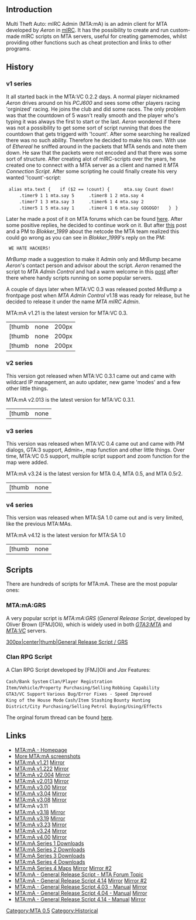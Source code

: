 Introduction
------------

Multi Theft Auto: mIRC Admin (MTA:mA) is an admin client for MTA developed by *Aeron* in [mIRC](http://www.mirc.com). It has the possibility to create and run custom-made mIRC scripts on MTA servers, useful for creating gamemodes, whilst providing other functions such as cheat protection and links to other programs.

History
-------

### v1 series

It all started back in the MTA:VC 0.2.2 days. A normal player nicknamed *Aeron* drives around on his *PCJ600* and sees some other players racing 'orginized' racing. He joins the club and did some races. The only problem was that the countdown of 5 wasn't really smooth and the player who's typing it was always the first to start or the last. *Aeron* wondered if there was not a possibility to get some sort of script running that does the countdown that gets triggerd with '!count'. After some searching he realized there was no such ability. Therefore he decided to make his own. With use of *Ethereal* he sniffed around in the packets that MTA sends and note them down. He saw that the packets were not encoded and that there was some sort of structure. After creating alot of mIRC-scripts over the years, he created one to connect with a MTA server as a client and named it *MTA Connection Script*. After some scripting he could finally create his very wanted '!count'-script:

` alias mta.text {`
`   if ($2 == !count) {`
`     mta.say Count down!`
`     .timer9 1 1 mta.say 5`
`     .timer8 1 2 mta.say 4`
`     .timer7 1 3 mta.say 3`
`     .timer6 1 4 mta.say 2`
`     .timer5 1 5 mta.say 1`
`     .timer4 1 6 mta.say GOGOGO!`
`   }`
` }`

Later he made a post of it on MTA forums which can be found [here](http://forum.mtasa.com/viewtopic.php?t=5362). After some positive replies, he decided to continue work on it. But after [this](http://forum.mtasa.com/viewtopic.php?p=53791) post and a PM to *Blokker\_1999* about the netcode the MTA team realized this could go wrong as you can see in *Blokker\_1999*'s reply on the PM:

` WE HATE HACKERS!`

*MrBump* made a suggestion to make it Admin only and *MrBump* became *Aeron*'s contact person and advisor about the script. *Aeron* renamed the script to *MTA Admin Control* and had a warm welcome in this [post](http://forum.mtasa.com/viewtopic.php?p=54788) after there where handy scripts running on some popular servers.

A couple of days later when MTA:VC 0.3 was released posted *MrBump* a frontpage post when *MTA Admin Control* v1.18 was ready for release, but he decided to release it under the name *MTA mIRC Admin*.

MTA:mA v1.21 is the latest version for MTA:VC 0.3.

|                                                                                 |                                                                                 |                                                                                                    |
|---------------------------------------------------------------------------------|---------------------------------------------------------------------------------|----------------------------------------------------------------------------------------------------|
| [thumb|none|200px|MTA Connection Script v0.1](/docs/image:mtacs01.gif.md "wikilink") | [thumb|none|200px|MTA Connection Script v0.2](/Image:MTACS02.GIF.md "wikilink") | [thumb|none|200px|Scripting component of MTA Admin control v0.1](/Image:MTACS03.gif.md "wikilink") |
| [thumb|none|200px|MTA Admin Control v0.1](/docs/image:mtama01.gif.md "wikilink")     | [thumb|none|200px|MTA Admin Control v0.2](/Image:MTAMA02.gif.md "wikilink")     | [thumb|none|200px|MTA mIRC Admin v1.12](/Image:MTAMA112.gif.md "wikilink")                         |
| [thumb|none|200px|MTA mIRC Admin v1.20](/docs/image:mtama120.gif.md "wikilink")      | [thumb|none|200px|MTA mIRC Admin v1.221](/Image:MTAMA1221.gif.md "wikilink")    | [thumb|none|200px|MTA mIRC Admin v1.222](/Image:MTAMA1222.gif.md "wikilink")                       |

### v2 series

This version got released when MTA:VC 0.3.1 came out and came with wildcard IP management, an auto updater, new game 'modes' and a few other little things.

MTA:mA v2.013 is the latest version for MTA:VC 0.3.1.

|                                                                                |                                                                              |
|--------------------------------------------------------------------------------|------------------------------------------------------------------------------|
| [thumb|none|200px|MTA mIRC Admin v2.0 Alpha](/docs/image:mtama2a.gif.md "wikilink") | [thumb|none|200px|MTA mIRC Admin v2.005](/Image:MTAMA2005.gif.md "wikilink") |

### v3 series

This version was released when MTA:VC 0.4 came out and came with PM dialogs, GTA:3 support, Admin+, map function and other little things. Over time, MTA:VC 0.5 support, multiple script support and zoom function for the map were added.

MTA:mA v3.24 is the latest version for MTA 0.4, MTA 0.5, and MTA 0.5r2.

|                                                                         |                                                                            |
|-------------------------------------------------------------------------|----------------------------------------------------------------------------|
| [thumb|none|200px|MTA mIRC Admin v3.24](/docs/image:mtama.jpg.md "wikilink") | [thumb|none|200px|MTA mIRC Admin v3.07](/Image:MTAMA307.gif.md "wikilink") |

### v4 series

This version was released when MTA:SA 1.0 came out and is very limited, like the previous MTA:MAs.

MTA:mA v4.12 is the latest version for MTA:SA 1.0

|                                                                            |                                                                                             |
|----------------------------------------------------------------------------|---------------------------------------------------------------------------------------------|
| [thumb|none|200px|MTA mIRC Admin v4.06](/docs/image:mtama406.png.md "wikilink") | [thumb|none|200px|Map component of MTA mIRC Admin v4.12](/Image:MTAMA412.png.md "wikilink") |

Scripts
-------

There are hundreds of scripts for MTA:mA. These are the most popular ones:

### MTA:mA:GRS

A very popular script is *MTA:mA:GRS* (*General Release Script*, developed by Oliver Brown (\[FMJ\]Oli), which is widely used in both *[GTA3:MTA](/docs/gta3mta_0.5.md "wikilink")* and *[MTA:VC](/MTAVC_0.5.md "wikilink")* servers.

[300px|center|thumb|General Release Script / GRS](/docs/image:grs.jpg.md "wikilink")

### Clan RPG Script

A Clan RPG Script developed by \[FMJ\]Oli and *Jax* Features:

`Cash/Bank System`
`Clan/Player Registration`
`Item/Vehicle/Property Purchasing/Selling`
`Robbing Capability`
`GTA3/VC Support`
`Various Bug/Error Fixes - Speed Improved`
`King of the House Mode`
`Cash/Item Stashing`
`Bounty Hunting`
`District/City Purchasing/Selling`
`Petrol Buying/Using/Effects `

The orginal forum thread can be found [here](http://forum.mtasa.com/viewtopic.php?t=11562).

Links
-----

-   [MTA:mA - Homepage](http://home.deds.nl/~aeron/)
-   [More MTA:mA screenshots](http://files.mtasa.com/web/mtama_history/)
-   [MTA:mA v1.21](http://files.mtasa.com/apps/tools/MTAmA/MTAmA121.zip) [Mirror](http://www.projectredivivus.com/files/tools/MTAmA/MTAmA121.zip)
-   [MTA:mA v1.222](http://files.mtasa.com/apps/tools/MTAmA/MTAmA1222.zip) [Mirror](http://home.deds.nl/~aeron/mtama/1.0/MTAMA1222.rar)
-   [MTA:mA v2.004](http://files.mtasa.com/apps/tools/MTAmA/MTAmA2004.zip) [Mirror](http://www.projectredivivus.com/files/tools/MTAmA/MTAmA2004.zip)
-   [MTA:mA v2.013](http://files.mtasa.com/apps/tools/MTAmA/MTAmA2013.zip) [Mirror](http://home.deds.nl/~aeron/mtama/2.0/MTAMA2013.rar)
-   [MTA:mA v3.00](http://files.mtasa.com/apps/tools/MTAmA/MTAmA300.zip) [Mirror](http://www.projectredivivus.com/files/tools/MTAmA/MTAmA300.zip)
-   [MTA:mA v3.04](http://files.mtasa.com/apps/tools/MTAmA/MTAmA304.zip) [Mirror](http://www.projectredivivus.com/files/tools/MTAmA/MTAmA304.zip)
-   [MTA:mA v3.08](http://files.mtasa.com/apps/tools/MTAmA/MTAmA308.zip) [Mirror](http://www.projectredivivus.com/files/tools/MTAmA/MTAmA308.zip)
-   MTA:mA v3.11
-   [MTA:mA v3.18](http://files.mtasa.com/apps/tools/MTAmA/MTAmA318.zip) [Mirror](http://www.projectredivivus.com/files/tools/MTAmA/MTAmA318.zip)
-   [MTA:mA v3.19](http://files.mtasa.com/apps/tools/MTAmA/MTAmA319.zip) [Mirror](http://www.projectredivivus.com/files/tools/MTAmA/MTAmA319.zip)
-   [MTA:mA v3.23](http://files.mtasa.com/apps/tools/MTAmA/MTAmA323.zip) [Mirror](http://www.projectredivivus.com/files/tools/MTAmA/MTAmA323.zip)
-   [MTA:mA v3.24](http://files.mtasa.com/apps/tools/MTAmA/MTAmA324.zip) [Mirror](http://www.projectredivivus.com/files/tools/MTAmA/MTAmA324.zip)
-   [MTA:mA v4.00](http://files.mtasa.com/apps/tools/MTAmA/MTAmA4.zip) [Mirror](http://www.projectredivivus.com/files/tools/MTAmA/MTAmA4.zip)
-   [MTA:mA Series 1 Downloads](http://home.deds.nl/~aeron/mtama/1.0/)
-   [MTA:mA Series 2 Downloads](http://home.deds.nl/~aeron/mtama/2.0/)
-   [MTA:mA Series 3 Downloads](http://home.deds.nl/~aeron/files/)
-   [MTA:mA Series 4 Downloads](http://home.deds.nl/~aeron/mtama/4.0/)
-   [MTA:mA Series 4 Maps](http://files.mtasa.com/apps/tools/MTAmA/maps.zip) [Mirror](http://www.projectredivivus.com/files/tools/MTAmA/maps.rar) [Mirror \#2](http://web.archive.org/web/20060424164026/http://talidan.littlewhitey.net/mtama/maps.rar)
-   [MTA:mA - General Release Script - MTA Forum Topic](http://forum.mtasa.com/viewtopic.php?t=8788%20)
-   [MTA:mA - General Release Script 4.14](http://files.mtasa.com/apps/tools/MTAmA/MTAmA_GRS_4.14.exe) [Mirror](http://www.projectredivivus.com/files/tools/MTAmA/MTAmA_GRS_4.14.exe) [Mirror \#2](http://web.archive.org/web/20071102021213/http://www.mta-fmj.com/mtama.exe)
-   [MTA:mA - General Release Script 4.03 - Manual](http://files.mtasa.com/apps/tools/MTAmA/GRS_MANUAL_4.03.txt) [Mirror](http://www.projectredivivus.com/files/tools/MTAmA/GRS_MANUAL_4.03.txt)
-   [MTA:mA - General Release Script 4.04 - Manual](http://files.mtasa.com/apps/tools/MTAmA/GRS_MANUAL_4.04.txt) [Mirror](http://www.projectredivivus.com/files/tools/MTAmA/GRS_MANUAL_4.04.txt)
-   [MTA:mA - General Release Script 4.14 - Manual](http://files.mtasa.com/apps/tools/MTAmA/GRS_MANUAL_4.14.txt) [Mirror](http://www.projectredivivus.com/files/tools/MTAmA/GRS_MANUAL_4.14.txt)

[Category:MTA 0.5](/docs/category:mta_0.5.md "wikilink") [Category:Historical](/Category:Historical.md "wikilink")
